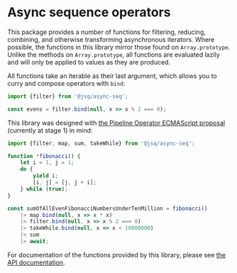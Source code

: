 # Async sequence operators

This package provides a number of functions for filtering, reducing, combining,
and otherwise transforming asynchronous iterators. Where possible, the functions
in this library mirror those found on `Array.prototype`. Unlike the methods on
`Array.prototype`, all functions are evaluated lazily and will only be applied
to values as they are produced.

All functions take an iterable as their last argument, which allows you to curry
and compose operators with `bind`:

```typescript
import {filter} from '@jsq/async-seq';

const evens = filter.bind(null, x => x % 2 === 0);
```

This library was designed with [the Pipeline Operator ECMAScript
proposal](https://github.com/tc39/proposal-pipeline-operator) (currently at
stage 1) in mind:

```typescript
import {filter, map, sum, takeWhile} from '@jsq/async-seq';

function *fibonacci() {
    let i = 1, j = 1;
    do {
        yield i;
        [i, j] = [j, j + i];
    } while (true);
}

const sumOfAllEvenFibonacciNumbersUnderTenMillion = fibonacci()
    |> map.bind(null, x => x * x)
    |> filter.bind(null, x => x % 2 === 0)
    |> takeWhile.bind(null, x => x < 10000000)
    |> sum
    |> await;
```

For documentation of the functions provided by this library, please see [the API
documentation](https://jeskew.github.io/async-seq/).
